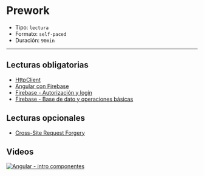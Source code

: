 # Prework

* Tipo: `lectura`
* Formato: `self-paced`
* Duración: `90min`

***

## Lecturas obligatorias

* [HttpClient](https://angular.io/guide/http)
* [Angular con Firebase](https://github.com/angular/angularfire2)
* [Firebase - Autorización y logín](https://alligator.io/angular/firebase-authentication-angularfire2/)
* [Firebase - Base de dato y operaciones básicas](https://alligator.io/angular/firebase-crud-operations/)

## Lecturas opcionales

* [Cross-Site Request Forgery](https://en.wikipedia.org/wiki/Cross-site_request_forgery)

## Videos

[![Angular - intro componentes](https://embed-ssl.wistia.com/deliveries/6dbb18963568c4af643571df976e6ad5ffd5ca37/file.jpg?image_play_button_size=2x&amp;image_crop_resized=960x540&amp;image_play_button=1&amp;image_play_button_color=f7b617e0)](https://laboratoria.wistia.com/medias/zl798968uo?wvideo=zl798968uo)
